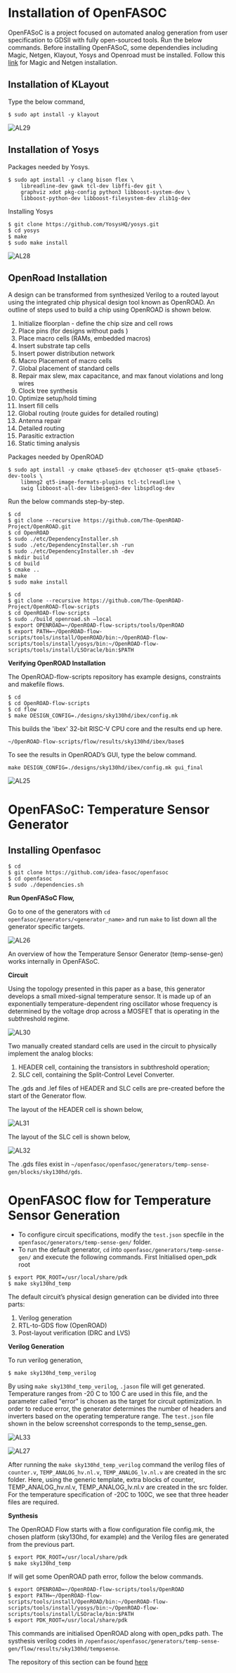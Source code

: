 # Installation of OpenFASOC
OpenFASoC is a project focused on automated analog generation from user specification to GDSII with fully open-sourced tools. Run the below commands. Before installing OpenFASoC, some dependendies including Magic, Netgen, Klayout, Yosys and Openroad must be installed. Follow this [link](https://github.com/Swagatika-Meher/msvsd2bitcomp/tree/main/Week_0) for Magic and Netgen installation.
## Installation of KLayout
Type the below command,
```
$ sudo apt install -y klayout
```

![AL29](https://user-images.githubusercontent.com/114692581/221417334-c2ecddd2-047b-4a8d-9584-509f89f5b4db.PNG)

## Installation of Yosys
Packages needed by Yosys.
```
$ sudo apt install -y clang bison flex \
    libreadline-dev gawk tcl-dev libffi-dev git \
    graphviz xdot pkg-config python3 libboost-system-dev \
    libboost-python-dev libboost-filesystem-dev zlib1g-dev
```
Installing Yosys
```
$ git clone https://github.com/YosysHQ/yosys.git
$ cd yosys
$ make
$ sudo make install
```

![AL28](https://user-images.githubusercontent.com/114692581/221416969-d1ac345d-c349-42b2-8b08-35ac54557aa2.PNG)

## OpenRoad Installation
A design can be transformed from synthesized Verilog to a routed layout using the integrated chip physical design tool known as OpenROAD.
An outline of steps used to build a chip using OpenROAD is shown below.

1. Initialize floorplan - define the chip size and cell rows
2. Place pins (for designs without pads )
3. Place macro cells (RAMs, embedded macros)
4. Insert substrate tap cells
5. Insert power distribution network
6. Macro Placement of macro cells
7. Global placement of standard cells
8. Repair max slew, max capacitance, and max fanout violations and long wires
9. Clock tree synthesis
10. Optimize setup/hold timing
11. Insert fill cells
12. Global routing (route guides for detailed routing)
13. Antenna repair
14. Detailed routing
15. Parasitic extraction
16. Static timing analysis

Packages needed by OpenROAD
```
$ sudo apt install -y cmake qtbase5-dev qtchooser qt5-qmake qtbase5-dev-tools \
    libmng2 qt5-image-formats-plugins tcl-tclreadline \
    swig libboost-all-dev libeigen3-dev libspdlog-dev
```
Run the below commands step-by-step.
```
$ cd
$ git clone --recursive https://github.com/The-OpenROAD-Project/OpenROAD.git
$ cd OpenROAD
$ sudo ./etc/DependencyInstaller.sh
$ sudo ./etc/DependencyInstaller.sh -run
$ sudo ./etc/DependencyInstaller.sh -dev
$ mkdir build
$ cd build
$ cmake ..
$ make
$ sudo make install

$ cd
$ git clone --recursive https://github.com/The-OpenROAD-Project/OpenROAD-flow-scripts
$ cd OpenROAD-flow-scripts
$ sudo ./build_openroad.sh –local
$ export OPENROAD=~/OpenROAD-flow-scripts/tools/OpenROAD
$ export PATH=~/OpenROAD-flow-scripts/tools/install/OpenROAD/bin:~/OpenROAD-flow-scripts/tools/install/yosys/bin:~/OpenROAD-flow-scripts/tools/install/LSOracle/bin:$PATH
```
**Verifying OpenROAD Installation**

The OpenROAD-flow-scripts repository has example designs, constraints and makefile flows.
```
$ cd 
$ cd OpenROAD-flow-scripts
$ cd flow
$ make DESIGN_CONFIG=./designs/sky130hd/ibex/config.mk
```
This builds the 'ibex' 32-bit RISC-V CPU core and the results end up here.
```
~/OpenROAD-flow-scripts/flow/results/sky130hd/ibex/base$
```
To see the results in OpenROAD’s GUI, type the below command.
```
make DESIGN_CONFIG=./designs/sky130hd/ibex/config.mk gui_final
```
![AL25](https://user-images.githubusercontent.com/114692581/221372828-5082cf48-11db-4a56-a8e1-d4d6e6543249.PNG)

# OpenFASoC: Temperature Sensor Generator
## Installing Openfasoc
```
$ cd
$ git clone https://github.com/idea-fasoc/openfasoc
$ cd openfasoc
$ sudo ./dependencies.sh
```
**Run OpenFASoC Flow,**

Go to one of the generators with `cd openfasoc/generators/<generator_name>` and run `make` to list down all the generator specific targets.

![AL26](https://user-images.githubusercontent.com/114692581/221373898-cd6847e1-4e67-4d36-9417-de51f32335e7.PNG)

An overview of how the Temperature Sensor Generator (temp-sense-gen) works internally in OpenFASoC.

**Circuit**

Using the topology presented in this paper as a base, this generator develops a small mixed-signal temperature sensor. It is made up of an exponentially temperature-dependent ring oscillator whose frequency is determined by the voltage drop across a MOSFET that is operating in the subthreshold regime.

![AL30](https://user-images.githubusercontent.com/114692581/221419363-107074e9-053f-4966-8502-83d630096e51.PNG)

Two manually created standard cells are used in the circuit to physically implement the analog blocks:
1. HEADER cell, containing the transistors in subthreshold operation;
2. SLC cell, containing the Split-Control Level Converter.

The .gds and .lef files of HEADER and SLC cells are pre-created before the start of the Generator flow.

The layout of the HEADER cell is shown below,

![AL31](https://user-images.githubusercontent.com/114692581/221420345-f8604103-822e-4a5a-aea2-0fa0e06b2558.PNG)


The layout of the SLC cell is shown below,

![AL32](https://user-images.githubusercontent.com/114692581/221420372-254af881-b470-4b6c-ac18-69624e1a4ff5.PNG)

The .gds files exist in `~/openfasoc/openfasoc/generators/temp-sense-gen/blocks/sky130hd/gds`. 

# OpenFASOC flow for Temperature Sensor Generation
  * To configure circuit specifications, modify the `test.json` specfile in the `openfasoc/generators/temp-sense-gen/` folder.
  * To run the default generator, `cd` into `openfasoc/generators/temp-sense-gen/` and execute the following commands.
First Initialised open_pdk root
```
$ export PDK_ROOT=/usr/local/share/pdk
$ make sky130hd_temp
```
The default circuit’s physical design generation can be divided into three parts:
1. Verilog generation
2. RTL-to-GDS flow (OpenROAD)
3. Post-layout verification (DRC and LVS)

**Verilog Generation**

To run verilog generation,
```
$ make sky130hd_temp_verilog
```
By using `make sky130hd_temp_verilog`, `.jason` file will get generated. Temperature ranges from -20 C to 100 C are used in this file, and the parameter called "error" is chosen as the target for circuit optimization. In order to reduce error, the generator determines the number of headers and inverters based on the operating temperature range.
The `test.json` file shown in the below screenshot corresponds to the temp_sense_gen.

![AL33](https://user-images.githubusercontent.com/114692581/221421116-d80f2c95-aca5-46f8-93fb-9fc70233938f.PNG)


![AL27](https://user-images.githubusercontent.com/114692581/221375088-cbff0643-fcc7-4ecd-ab21-8d4acc9e2216.PNG)

After running the `make sky130hd_temp_verilog` command the verilog files of `counter.v`, `TEMP_ANALOG_hv.nl.v`, `TEMP_ANALOG_lv.nl.v` are created in the src folder.
Here, using the generic template, extra blocks of counter, TEMP_ANALOG_hv.nl.v, TEMP_ANALOG_lv.nl.v are created in the src folder. For the temperature specification of -20C to 100C, we see that three header files are required.

**Synthesis**

The OpenROAD Flow starts with a flow configuration file config.mk, the chosen platform (sky130hd, for example) and the Verilog files are generated from the previous part.
```
$ export PDK_ROOT=/usr/local/share/pdk
$ make sky130hd_temp
```
If will get some OpenROAD path error, follow the below commands.
```
$ export OPENROAD=~/OpenROAD-flow-scripts/tools/OpenROAD
$ export PATH=~/OpenROAD-flow-scripts/tools/install/OpenROAD/bin:~/OpenROAD-flow-scripts/tools/install/yosys/bin:~/OpenROAD-flow-scripts/tools/install/LSOracle/bin:$PATH
$ export PDK_ROOT=/usr/local/share/pdk
```
This commands are initialised OpenROAD along with open_pdks path. The systhesis verilog codes in `/openfasoc/openfasoc/generators/temp-sense-gen/flow/results/sky130hd/tempsense`.

The repository of this section can be found [here](https://github.com/rakshit-23/OpenFASOC)
    


